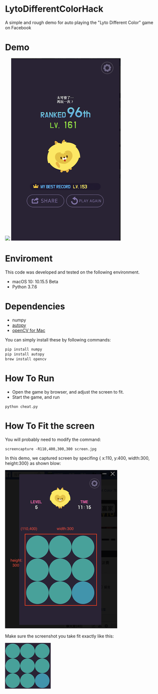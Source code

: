 # LytoDifferentColorHack
A simple and rough demo for auto playing the "Lyto Different Color" game on Facebook 

# Demo
![](demo/demo.gif)
![](demo/record.png)

# Enviroment
This code was developed and tested on the following environment.

* macOS 10: 10.15.5 Beta
* Python 3.7.6

# Dependencies
* numpy
* [autopy](https://github.com/stinnux/autopy)
* [openCV for Mac](https://www.learnopencv.com/install-opencv3-on-macos/)

You can simply install these by following commands:
```
pip install numpy
pip install autopy
brew install opencv
```

# How To Run
* Open the game by browser, and adjust the screen to fit.
* Start the game, and run
```
python cheat.py
```

# How To Fit the screen
You will probably need to modify the command:
```
screencapture -R110,400,300,300 screen.jpg
```
In this demo, we captured screen by specifing { x:110, y:400, width:300, height:300} as shown blow:

![](demo/howtofit.png)


Make sure the screenshot you take fit exactly like this:

![](demo/screenshot.png)

